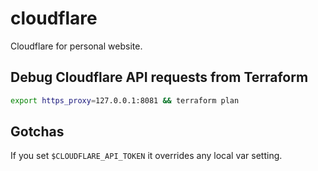 # cloudflare

Cloudflare for personal website.

## Debug Cloudflare API requests from Terraform

```bash
export https_proxy=127.0.0.1:8081 && terraform plan
```

## Gotchas

If you set `$CLOUDFLARE_API_TOKEN` it overrides any local var setting.
